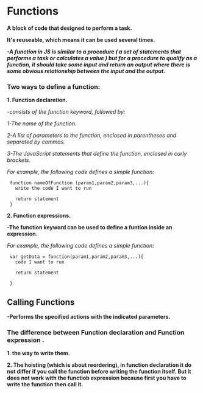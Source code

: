 # Functions 

**A block of code that designed to perform a task.**

**It's reuseable, which means it can be used several times.**

***-A function in JS is similar to a procedure ( a set of statements that performs a task or calculates a value ) but for a procedure to qualify as a function, it should take some input and return an output where there is some obvious relationship between the input and the output.*** 

### Two ways to define a function: 

**1. Function declaretion.** 
  
  *_-consists of the function keyword, followed by:_*

  *_1-The name of the function._*

  *_2-A list of parameters to the function, enclosed in parentheses and separated by commas._*

  *_3-The JavaScript statements that define the function, enclosed in curly brackets._*

  *_For example, the following code defines a simple function:_*


     function nameOfFunction (param1,param2,param3,...){
       write the code I want to run 

       return statement
     }

**2. Function expressions.**

   **-The function keyword can be used to define a funtion inside an expression.**

  *_For example, the following code defines a simple function:_*

     var getData = function(param1,param2,param3,...){
       code I want to run 

       return statement 

     }

## Calling Functions

 **-Performs the specified actions with the indicated parameters.**

### The difference between Function declaration and Function expression .

**1. the way to write them.**

**2. The hoisting (which is about reordering), in function declaration it do not differ if you call the function before writing the function itself. But it does not work with the functiob expression because first you have to write the function then call it.**
